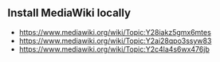 ## Install MediaWiki locally

* https://www.mediawiki.org/wiki/Topic:Y28iakz5gmx6mtes
* https://www.mediawiki.org/wiki/Topic:Y2ai28qpo3ssyw83
* https://www.mediawiki.org/wiki/Topic:Y2c4la4s6wx476jb
